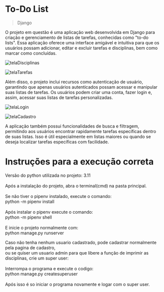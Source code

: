# To-Do List
> Django

O projeto em questão é uma aplicação web desenvolvida em Django para criação e gerenciamento de listas de tarefas, conhecidas como "to-do lists". Essa aplicação oferece uma interface amigável e intuitiva para que os usuários possam adicionar, editar e excluir tarefas e disciplinas, bem como marcar como concluídas.

![telaDisciplinas](https://github.com/TihMalagutii/to-do-list-django/assets/110874943/4f627578-c971-40ef-a649-c23c4efb30f4)

![telaTarefas](https://github.com/TihMalagutii/to-do-list-django/assets/110874943/b673b3ba-2c03-41f2-aa0e-96adb9f2e021)

Além disso, o projeto inclui recursos como autenticação de usuário, garantindo que apenas usuários autenticados possam acessar e manipular suas listas de tarefas. Os usuários podem criar uma conta, fazer login e, assim, acessar suas listas de tarefas personalizadas.

![telaLogin](https://github.com/TihMalagutii/to-do-list-django/assets/110874943/271aecc7-06f2-43c5-b828-75e078b3948a)

![telaCadastro](https://github.com/TihMalagutii/to-do-list-django/assets/110874943/5fb1bd31-1107-46cd-840d-84cc1bf63fa3)

A aplicação também possui funcionalidades de busca e filtragem, permitindo aos usuários encontrar rapidamente tarefas específicas dentro de suas listas. Isso é útil especialmente em listas maiores ou quando se deseja localizar tarefas específicas com facilidade.

<h1>Instruções para a execução correta</h1>

Versão do python utilizada no projeto: 3.11
<br><br>
Após a instalação do projeto, abra o terminal(cmd) na pasta principal.
<br>
<br>
Se não tiver o pipenv instalado, execute o comando:<br> python -m pipenv install
<br><br>
Após instalar o pipenv execute o comando:<br> python -m pipenv shell
<br><br>
E inicie o projeto normalmente com:<br> python manage.py runserver

Caso não tenha nenhum usuario cadastrado, pode cadastrar normalmente pela pagina de cadastro, <br>
ou se quiser um usuario admin para que libere a função de imprimir as disciplinas, crie um super user:<br><br>
Interrompa o programa e execute o codigo:<br> python manage.py createsuperuser
<br><br>
Após isso é so iniciar o programa novamente e logar com o super user.
